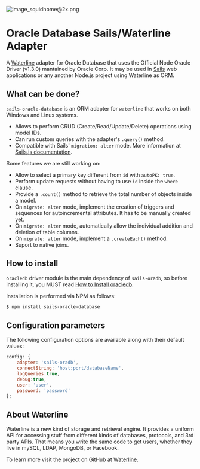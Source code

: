 ![image_squidhome@2x.png](http://i.imgur.com/RIvu9.png)

# Oracle Database Sails/Waterline Adapter

A [Waterline](https://github.com/balderdashy/waterline) adapter for Oracle Database that uses the Official Node Oracle Driver (v1.3.0) mantained by Oracle Corp.  It may be used in [Sails](https://github.com/balderdashy/sails) web applications or any another Node.js project using Waterline as ORM.

## What can be done?

`sails-oracle-database` is an ORM adapter for `waterline` that works on both Windows and Linux systems. 

- Allows to perform CRUD (Create/Read/Update/Delete) operations using model IDs.
- Can run custom queries with the adapter's `.query()` method.
- Compatible with Sails' `migration: alter` mode. More information at [Sails.js documentation](http://sailsjs.com/documentation/concepts/models-and-orm/model-settings).

Some features we are still working on:

- Allow to select a primary key different from `id` with `autoPK: true`.
- Perform update requests without having to use `id` inside the `where` clause.
- Provide a `.count()` method to retrieve the total number of objects inside a model.
- On `migrate: alter` mode, implement the creation of triggers and sequences for autoincremental attributes. It has to be manually created yet.
- On `migrate: alter` mode, automatically allow the individual addition and deletion of table columns.
- On `migrate: alter` mode, implement a `.createEach()` method.
- Suport to native joins.

## How to install

`oracledb` driver module is the main dependency of `sails-oradb`, so before installing it, you MUST read [How to Install oracledb](https://github.com/oracle/node-oracledb/blob/master/INSTALL.md).

Installation is performed via NPM as follows:

```bash
$ npm install sails-oracle-database
```

## Configuration parameters

The following configuration options are available along with their default values:

```javascript
config: {
    adapter: 'sails-oradb',
    connectString: 'host:port/databaseName',
    logQueries:true,
    debug:true,
    user: 'user',
    password: 'password'
};
```

## About Waterline

Waterline is a new kind of storage and retrieval engine. It provides a uniform API for accessing stuff from different kinds of databases, protocols, and 3rd party APIs.  That means you write the same code to get users, whether they live in mySQL, LDAP, MongoDB, or Facebook.

To learn more visit the project on GitHub at [Waterline](https://github.com/balderdashy/waterline).
